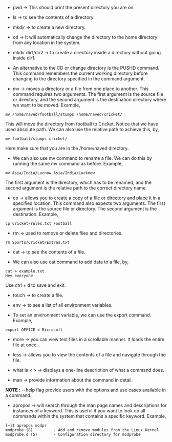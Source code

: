 * pwd -> This should print the present directory you are on.

* ls -> to see the contents of a directory.

* mkdir -> to create a new directory. 

* cd -> It will automatically change the directory to the home directory from any location in the system. 

* mkdir dir1/dir2 -> to create a directory inside a directory without going inside dir1.

* An alternative to the CD or change directory is the PUSHD command. This command remembers the current working directory before changing to the directory specified in the command argument. 

* mv -> moves a directory or a file from one place to another. This command requires two arguments. The first argument is the source file or directory, and the second argument is the destination directory where we want to be moved. Example,

```
mv /home/naved/football/stumps /home/naved/cricket/
```
This will move the directory from football to Cricket. Notice that we have used absolute path. We can also use the relative path to achieve this, by, 

```
mv football/stumps cricket/
```
Here make sure that you are in the /home/naved directory.

* We can also use mv command to rename a file. We can do this by running the same mv command as before. Example,

```
mv Asia/India/Lucnow Asia/India/Lucknow
```
The first argument is the directory, which has to be renamed, and the second argument is the relative path to the correct directory name. 

* cp -> allows you to create a copy of a file or directory and place it in a specified location. This command also expects two arguments. The first argument is the source file or directory. The second argument is the destination. Example,

```
cp Cricket/rules.txt Football
```

* rm -> used to remove or delete files and directories. 

```
rm Sports/Cricket/Extras.txt
```

* cat -> to see the contents of a file.

* We can also use cat command to add data to a file, by, 

```
cat > example.txt
Hey everyone
```
Use ctrl + d to save and exit.

* touch -> to create a file.

* env -> to see a list of all environment variables.

* To set an environment variable, we can use the export command. Example,

```
export OFFICE = Microsoft
```

* more -> you can view text files in a scrollable manner. It loads the entire file at once. 

* less -> allows you to view the contents of a file and navigate through the file. 

* what is < > -> displays a one-line description of what a command does. 

* man -> provide information about the command in detail.

<b>NOTE :</b> --help flag provide users with the options and use cases available in a command. 

* apropos -> will search through the man page names and descriptions for instances of a keyword. This is useful if you want to look up all commands within the system that contains a specific keyword. Example,

```
[~]$ apropos modpr
modprobe (8)         - Add and remove modules from the Linux Kernel
modprobe.d (5)       - Configuration directory for modprobe
```



















